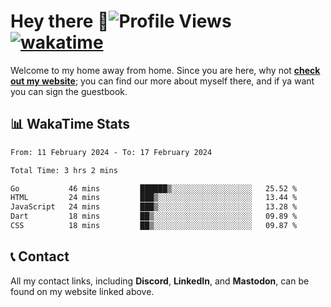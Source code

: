 # Hey there :wave:![Profile Views](https://komarev.com/ghpvc/?username=skifli) [![wakatime](https://wakatime.com/badge/user/b4317b02-0c6d-457b-82a4-a448b8a8d1df.svg)](https://wakatime.com/@b4317b02-0c6d-457b-82a4-a448b8a8d1df)

Welcome to my home away from home. Since you are here, why not [**check out my website**](https://skifli.pages.dev); you can find our more about myself there, and if ya want you can sign the guestbook.

## 📊 WakaTime Stats

<!--START_SECTION:waka-->

```txt
From: 11 February 2024 - To: 17 February 2024

Total Time: 3 hrs 2 mins

Go           46 mins         ██████▒░░░░░░░░░░░░░░░░░░   25.52 %
HTML         24 mins         ███▒░░░░░░░░░░░░░░░░░░░░░   13.44 %
JavaScript   24 mins         ███▒░░░░░░░░░░░░░░░░░░░░░   13.28 %
Dart         18 mins         ██▒░░░░░░░░░░░░░░░░░░░░░░   09.89 %
CSS          18 mins         ██▒░░░░░░░░░░░░░░░░░░░░░░   09.87 %
```

<!--END_SECTION:waka-->

## 📞 Contact

All my contact links, including **Discord**, **LinkedIn**, and **Mastodon**, can be found on my website linked above.
